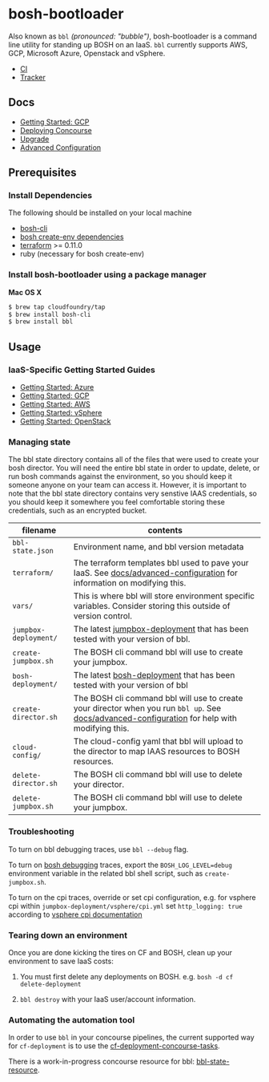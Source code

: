 # bosh-bootloader
Also known as `bbl` *(pronounced: "bubble")*, bosh-bootloader is a command line utility for standing up BOSH
on an IaaS. `bbl` currently supports AWS, GCP, Microsoft Azure, Openstack and vSphere.

* [CI](https://infra.ci.cf-app.com/teams/main/pipelines/bosh-bootloader/)
* [Tracker](https://www.pivotaltracker.com/n/projects/1488988)

## Docs

- [Getting Started: GCP](docs/getting-started-gcp.md)
- [Deploying Concourse](docs/concourse.md)
- [Upgrade](docs/upgrade.md)
- [Advanced Configuration](docs/advanced-configuration.md)

## Prerequisites

### Install Dependencies

The following should be installed on your local machine
- [bosh-cli](https://bosh.io/docs/cli-v2.html)
- [bosh create-env dependencies](https://bosh.io/docs/cli-env-deps.html)
- [terraform](https://www.terraform.io/downloads.html) >= 0.11.0
- ruby (necessary for bosh create-env)

### Install bosh-bootloader using a package manager

**Mac OS X**

```sh
$ brew tap cloudfoundry/tap
$ brew install bosh-cli
$ brew install bbl
```

## Usage

### IaaS-Specific Getting Started Guides
- [Getting Started: Azure](docs/getting-started-azure.md)
- [Getting Started: GCP](docs/getting-started-gcp.md)
- [Getting Started: AWS](docs/getting-started-aws.md)
- [Getting Started: vSphere](docs/getting-started-vsphere.md)
- [Getting Started: OpenStack](docs/getting-started-openstack.md)

### Managing state

The bbl state directory contains all of the files that were used to create your
bosh director. You will need the entire bbl state in order to update, delete, or
run bosh commands against the environment, so you should keep it someone anyone
on your team can access it. However, it is important to note that the bbl state
directory contains very senstive IAAS credentials, so you should keep it
somewhere you feel comfortable storing these credentials, such as an encrypted
bucket.

 filename |  contents
------------ | -------------
``bbl-state.json`` | Environment name, and bbl version metadata
``terraform/`` | The terraform templates bbl used to pave your IaaS. See [docs/advanced-configuration](docs/advanced-configuration.md#terraform) for information on modifying this. 
``vars/`` | This is where bbl will store environment specific variables. Consider storing this outside of version control.
``jumpbox-deployment/`` | The latest [jumpbox-deployment](http://github.com/cloudfoundry/jumpbox-deployment) that has been tested with your version of bbl.
``create-jumpbox.sh`` | The BOSH cli command bbl will use to create your jumpbox.
``bosh-deployment/`` | The latest [bosh-deployment](http://github.com/cloudfoundry/bosh-deployment) that has been tested with your version of bbl
``create-director.sh`` | The BOSH cli command bbl will use to create your director when you run `bbl up`. See [docs/advanced-configuration](docs/advanced-configuration.md#opsfile) for help with modifying this.
``cloud-config/``| The cloud-config yaml that bbl will upload to the director to map IAAS resources to BOSH resources.
``delete-director.sh`` | The BOSH cli command bbl will use to delete your director.
``delete-jumpbox.sh`` | The BOSH cli command bbl will use to delete your jumpbox.

### Troubleshooting

To turn on bbl debugging traces, use `bbl --debug` flag.

To turn on [bosh debugging](https://bosh.io/docs/build-cpi/#debugging) traces, export the `BOSH_LOG_LEVEL=debug` environment variable in the related bbl shell script, such as `create-jumpbox.sh`. 
 
To turn on the cpi traces, override or set cpi configuration, e.g. for vsphere cpi within `jumpbox-deployment/vsphere/cpi.yml` set `http_logging: true` according to [vsphere cpi documentation](https://bosh.io/docs/vsphere-cpi/#global)  

### Tearing down an environment

Once you are done kicking the tires on CF and BOSH, clean up your environment to save IaaS costs:

1. You must first delete any deployments on BOSH. e.g. `bosh -d cf delete-deployment`

1. `bbl destroy` with your IaaS user/account information.

### Automating the automation tool

In order to use `bbl` in your concourse pipelines, the current supported way
for `cf-deployment` is to use the
[cf-deployment-concourse-tasks](https://github.com/cloudfoundry/cf-deployment-concourse-tasks).

There is a work-in-progress concourse resource for bbl:
[bbl-state-resource](https://github.com/cloudfoundry/bbl-state-resource).
